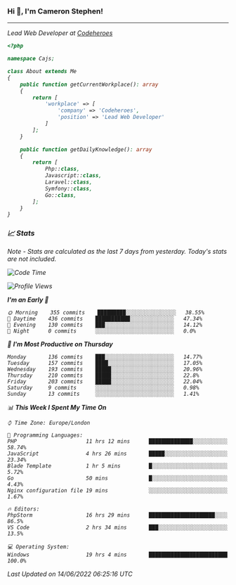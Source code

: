 ### Hi 👋, I'm Cameron Stephen!
<hr>
<p><em>Lead Web Developer at <a href="https://codeheroes.co.uk">Codeheroes</a></p>


```php
<?php

namespace Cajs;

class About extends Me
{
    public function getCurrentWorkplace(): array
    {
        return [
            'workplace' => [
                'company' => 'Codeheroes',
                'position' => 'Lead Web Developer'
            ]
        ];
    }

    public function getDailyKnowledge(): array
    {
        return [
            Php::class,
            Javascript::class,
            Laravel::class,
            Symfony::class,
            Go::class,
        ];
    }
}
```

### 📈 Stats
<p><em>Note - Stats are calculated as the last 7 days from yesterday. Today's stats are not included.</em></p>


<!--START_SECTION:waka-->
![Code Time](http://img.shields.io/badge/Code%20Time-2%2C934%20hrs%2057%20mins-blue)

![Profile Views](http://img.shields.io/badge/Profile%20Views-0-blue)

**I'm an Early 🐤** 

```text
🌞 Morning    355 commits    █████████░░░░░░░░░░░░░░░░   38.55% 
🌆 Daytime    436 commits    ███████████░░░░░░░░░░░░░░   47.34% 
🌃 Evening    130 commits    ███░░░░░░░░░░░░░░░░░░░░░░   14.12% 
🌙 Night      0 commits      ░░░░░░░░░░░░░░░░░░░░░░░░░   0.0%

```
📅 **I'm Most Productive on Thursday** 

```text
Monday       136 commits    ███░░░░░░░░░░░░░░░░░░░░░░   14.77% 
Tuesday      157 commits    ████░░░░░░░░░░░░░░░░░░░░░   17.05% 
Wednesday    193 commits    █████░░░░░░░░░░░░░░░░░░░░   20.96% 
Thursday     210 commits    █████░░░░░░░░░░░░░░░░░░░░   22.8% 
Friday       203 commits    █████░░░░░░░░░░░░░░░░░░░░   22.04% 
Saturday     9 commits      ░░░░░░░░░░░░░░░░░░░░░░░░░   0.98% 
Sunday       13 commits     ░░░░░░░░░░░░░░░░░░░░░░░░░   1.41%

```


📊 **This Week I Spent My Time On** 

```text
⌚︎ Time Zone: Europe/London

💬 Programming Languages: 
PHP                      11 hrs 12 mins      ██████████████░░░░░░░░░░░   58.74% 
JavaScript               4 hrs 26 mins       █████░░░░░░░░░░░░░░░░░░░░   23.34% 
Blade Template           1 hr 5 mins         █░░░░░░░░░░░░░░░░░░░░░░░░   5.72% 
Go                       50 mins             █░░░░░░░░░░░░░░░░░░░░░░░░   4.43% 
Nginx configuration file 19 mins             ░░░░░░░░░░░░░░░░░░░░░░░░░   1.67%

🔥 Editors: 
PhpStorm                 16 hrs 29 mins      █████████████████████░░░░   86.5% 
VS Code                  2 hrs 34 mins       ███░░░░░░░░░░░░░░░░░░░░░░   13.5%

💻 Operating System: 
Windows                  19 hrs 4 mins       █████████████████████████   100.0%

```


 Last Updated on 14/06/2022 06:25:16 UTC
<!--END_SECTION:waka-->
